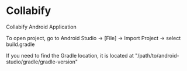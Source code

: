 # Collabify
Collabify Android Application

To open project,  go to Android Studio -> [File] -> Import Project -> select build.gradle

If you need to find the Gradle location, it is located at "/path/to/android-studio/gradle/gradle-version"
